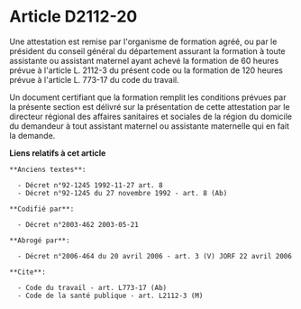 # Article D2112-20

Une attestation est remise par l'organisme de formation agréé, ou par le président du conseil général du département assurant
la formation à toute assistante ou assistant maternel ayant achevé la formation de 60 heures prévue à l'article L. 2112-3 du
présent code ou la formation de 120 heures prévue à l'article L. 773-17 du code du travail.

Un document certifiant que la formation remplit les conditions prévues par la présente section est délivré sur la
présentation de cette attestation par le directeur régional des affaires sanitaires et sociales de la région du domicile du
demandeur à tout assistant maternel ou assistante maternelle qui en fait la demande.

**Liens relatifs à cet article**

	**Anciens textes**:

	  - Décret n°92-1245 1992-11-27 art. 8
	  - Décret n°92-1245 du 27 novembre 1992 - art. 8 (Ab)

	**Codifié par**:

	  - Décret n°2003-462 2003-05-21

	**Abrogé par**:

	  - Décret n°2006-464 du 20 avril 2006 - art. 3 (V) JORF 22 avril 2006

	**Cite**:

	  - Code du travail - art. L773-17 (Ab)
	  - Code de la santé publique - art. L2112-3 (M)
